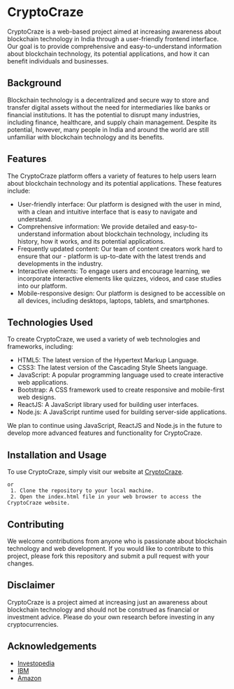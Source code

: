 # CryptoCraze

CryptoCraze is a web-based project aimed at increasing awareness about blockchain technology in India through a user-friendly frontend interface. Our goal is to provide comprehensive and easy-to-understand information about blockchain technology, its potential applications, and how it can benefit individuals and businesses.

## Background

Blockchain technology is a decentralized and secure way to store and transfer digital assets without the need for intermediaries like banks or financial institutions. It has the potential to disrupt many industries, including finance, healthcare, and supply chain management. Despite its potential, however, many people in India and around the world are still unfamiliar with blockchain technology and its benefits.

## Features

The CryptoCraze platform offers a variety of features to help users learn about blockchain technology and its potential applications. These features include:

- User-friendly interface: Our platform is designed with the user in mind, with a clean and intuitive interface that is easy to navigate and understand.
- Comprehensive information: We provide detailed and easy-to-understand information about blockchain technology, including its history, how it works, and its potential applications.
- Frequently updated content: Our team of content creators work hard to ensure that our - platform is up-to-date with the latest trends and developments in the industry.
- Interactive elements: To engage users and encourage learning, we incorporate interactive elements like quizzes, videos, and case studies into our platform.
- Mobile-responsive design: Our platform is designed to be accessible on all devices, including desktops, laptops, tablets, and smartphones.

## Technologies Used

To create CryptoCraze, we used a variety of web technologies and frameworks, including:

- HTML5: The latest version of the Hypertext Markup Language.
- CSS3: The latest version of the Cascading Style Sheets language.
- JavaScript: A popular programming language used to create interactive web applications.
- Bootstrap: A CSS framework used to create responsive and mobile-first web designs.
- ReactJS: A JavaScript library used for building user interfaces.
- Node.js: A JavaScript runtime used for building server-side applications.

We plan to continue using JavaScript, ReactJS and Node.js in the future to develop more advanced features and functionality for CryptoCraze.

## Installation and Usage

To use CryptoCraze, simply visit our website at [CryptoCraze](https://facelift2376.github.io/CryptoCraze/).

    or
     1. Clone the repository to your local machine.
     2. Open the index.html file in your web browser to access the CryptoCraze website.
     

## Contributing

We welcome contributions from anyone who is passionate about blockchain technology and web development. If you would like to contribute to this project, please fork this repository and submit a pull request with your changes.

## Disclaimer

CryptoCraze is a project aimed at increasing just an awareness about blockchain technology and should not be construed as financial or investment advice. Please do your own research before investing in any cryptocurrencies.

## Acknowledgements

- [Investopedia](https://www.investopedia.com/terms/b/blockchain.asp)
- [IBM](https://www.ibm.com/topics/blockchain)
- [Amazon](https://aws.amazon.com/what-is/blockchain/)
